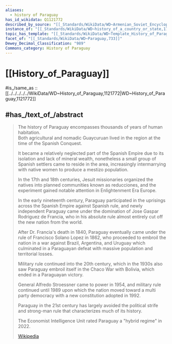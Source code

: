 ```yaml
---
aliases:
  - history of Paraguay
has_id_wikidata: Q1121772
described_by_source: "[[_Standards/WikiData/WD~Armenian_Soviet_Encyclopedia,2657718]]"
instance_of: "[[_Standards/WikiData/WD~history_of_a_country_or_state,17544377]]"
topic_has_template: "[[_Standards/WikiData/WD~Template_History_of_Paraguay,20320029]]"
facet_of: "[[_Standards/WikiData/WD~Paraguay,733]]"
Dewey_Decimal_Classification: "989"
Commons_category: History of Paraguay
---
```


# [[History_of_Paraguay]] 

#is_/same_as :: [[../../../../../WikiData/WD~History_of_Paraguay,1121772|WD~History_of_Paraguay,1121772]] 

## #has_/text_of_/abstract 

> The history of Paraguay encompasses thousands of years of human habitation.  
> Both agricultural and nomadic Guaycuruan lived in the region at the time of the Spanish Conquest. 
> 
> It became a relatively neglected part of the Spanish Empire 
> due to its isolation and lack of mineral wealth, 
> nonetheless a small group of Spanish settlers came to reside in the area, 
> increasingly intermarrying with native women to produce a mestizo population. 
> 
> In the 17th and 18th centuries, Jesuit missionaries organized the natives into planned communities 
> known as reducciones, and the experiment gained notable attention in Enlightenment Era Europe.
>
> In the early nineteenth century, Paraguay participated in the uprisings 
> across the Spanish Empire against Spanish rule, and newly independent Paraguay 
> came under the domination of Jose Gaspar Rodriguez de Francia, 
> who in his absolute rule almost entirely cut off the new nation from the world. 
> 
> After Dr. Francia's death in 1840, 
> Paraguay eventually came under the rule of Francisco Solano Lopez in 1862, 
> who proceeded to embroil the nation in a war against Brazil, Argentina, and Uruguay 
> which culminated in a Paraguayan defeat with massive population and territorial losses.
>
> Military rule continued into the 20th century, 
> which in the 1930s also saw Paraguay embroil itself in the Chaco War with Bolivia, 
> which ended in a Paraguayan victory. 
> 
> General Alfredo Stroessner came to power in 1954, and military rule continued until 1989 
> upon which the nation moved toward a multi party democracy 
> with a new constitution adopted in 1992.  
> 
> Paraguay in the 21st century has largely avoided the political strife 
> and strong-man rule that characterizes much of its history. 
> 
> The Economist Intelligence Unit rated Paraguay a "hybrid regime" in 2022.
>
> [Wikipedia](https://en.wikipedia.org/wiki/History%20of%20Paraguay) 

